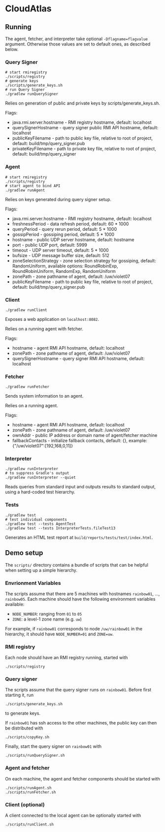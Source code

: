 # CloudAtlas

## Running

The agent, fetcher, and interpreter take optional `-Dflagname=flagvalue`
argument. Otherwise those values are set to default ones, as described below.

### Query Signer
    # start rmiregistry
    ./scripts/registry
    # generate keys
    ./scripts/generate_keys.sh
    # run Query Signer
    ./gradlew runQuerySigner
    
Relies on generation of public and private keys by scripts/generate_keys.sh.

Flags:

* java.rmi.server.hostname - RMI registry hostname, default: localhost
* querySignerHostname - query signer public RMI API hostname, default: localhost
* publicKeyFilename - path to public key file, relative to root of project, default: build/tmp/query_signer.pub
* privateKeyFilename - path to private key file, relative to root of project, default: build/tmp/query_signer
    
### Agent

    # start rmiregistry
    ./scripts/registry
    # start agent to bind API
    ./gradlew runAgent

Relies on keys generated during query signer setup.

Flags:

* java.rmi.server.hostname - RMI registry hostname, default: localhost
* freshnessPeriod - data refresh period, default: 60 * 1000
* queryPeriod - query rerun period, default: 5 * 1000
* gossipPeriod - gossiping period, default: 5 * 1000
* hostname - public UDP server hostname, default: hostname
* port - public UDP port, default: 5999
* timeout - UDP server timeout, default: 5 * 1000
* bufsize - UDP message buffer size, default: 512
* zoneSelectionStrategy - zone selection strategy for gossiping, default: RandomUniform,
    available options: RoundRobinExp, RoundRobinUniform, RandomExp, RandomUniform
* zonePath - zone pathname of agent, default: /uw/violet07
* publicKeyFilename - path to public key file, relative to root of project,
    default: build/tmp/query_signer.pub

### Client

    ./gradlew runClient

Exposes a web application on `localhost:8082`.

Relies on a running agent with fetcher.

Flags:

* hostname - agent RMI API hostname, default: localhost
* zonePath - zone pathname of agent, default: /uw/violet07
* querySignerHostname - query signer RMI API hostname, default: localhost

### Fetcher

    ./gradlew runFetcher

Sends system information to an agent.

Relies on a running agent.

Flags:

* hostname - agent RMI API hostname, default: localhost
* zonePath - zone pathname of agent, default: /uw/violet07
* ownAddr - public IP address or domain name of agent/fetcher machine
* fallbackContacts - initialize fallback contacts, default: {}, example: \{\"/uw/violet07\":[192,168,0,11]}

### Interpreter

    ./gradlew runInterpreter
    # to suppress Gradle's output
    ./gradlew runInterpreter --quiet

Reads queries from standard input and outputs results to standard output, using
a hard-coded test hierarchy.

### Tests

    ./gradlew test
    # test individual components
    ./gradlew test --tests AgentTest
    ./gradlew test --tests InterpreterTests.fileTest13

Generates an HTML test report at `build/reports/tests/test/index.html`.

## Demo setup

The `scripts/` directory contains a bundle of scripts that can be helpful when
setting up a simple hierarchy.

### Envrionment Variables

The scripts assume that there are 5 machines with hostnames `rainbow01`, ...,
`rainbow05`. Each machine should have the following environment variables
available:

* `NODE_NUMBER`: ranging from `01` to `05`
* `ZONE`: a level-1 zone name (e.g. `uw`)

For example, if `rainbow01` corresponds to node `/uw/rainbow01` in the
hierarchy, it should have `NODE_NUMBER=01` and `ZONE=uw`.

### RMI registry

Each node should have an RMI registry running, started with

    ./scripts/registry

### Query signer

The scripts assume that the query signer runs on `rainbow01`. Before first
starting it, run

    ./scripts/generate_keys.sh

to generate keys.

If `rainbow01` has ssh access to the other machines, the public key can then be
distributed with

    ./scripts/copyKey.sh

Finally, start the query signer on `rainbow01` with

    ./scripts/runQuerySigner.sh

### Agent and fetcher

On each machine, the agent and fetcher components should be started with

    ./scripts/runAgent.sh
    ./scripts/runFetcher.sh

### Client (optional)

A client connected to the local agent can be optionally started with

    ./scripts/runClient.sh
